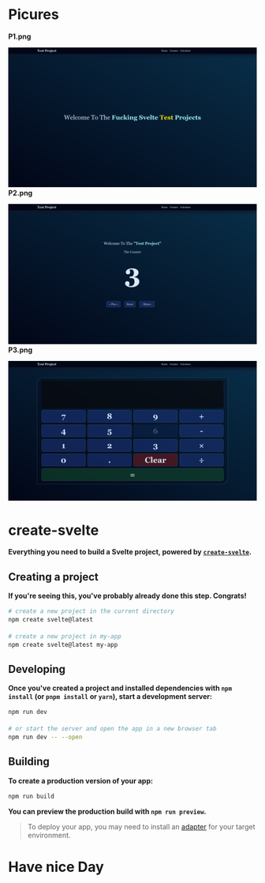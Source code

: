 # Picures
**P1.png**

![](P1.png)
**P2.png**

![](P2.png)
**P3.png**

![](P3.png)

# create-svelte

**Everything you need to build a Svelte project, powered by [`create-svelte`](https://github.com/sveltejs/kit/tree/main/packages/create-svelte).**

## Creating a project

**If you're seeing this, you've probably already done this step. Congrats!**

```bash
# create a new project in the current directory
npm create svelte@latest

# create a new project in my-app
npm create svelte@latest my-app
```

## Developing

**Once you've created a project and installed dependencies with `npm install` (or `pnpm install` or `yarn`), start a development server:**

```bash
npm run dev

# or start the server and open the app in a new browser tab
npm run dev -- --open
```

## Building

**To create a production version of your app:**

```bash
npm run build
```

**You can preview the production build with `npm run preview`.**

> To deploy your app, you may need to install an [adapter](https://kit.svelte.dev/docs/adapters) for your target environment.

# Have nice Day